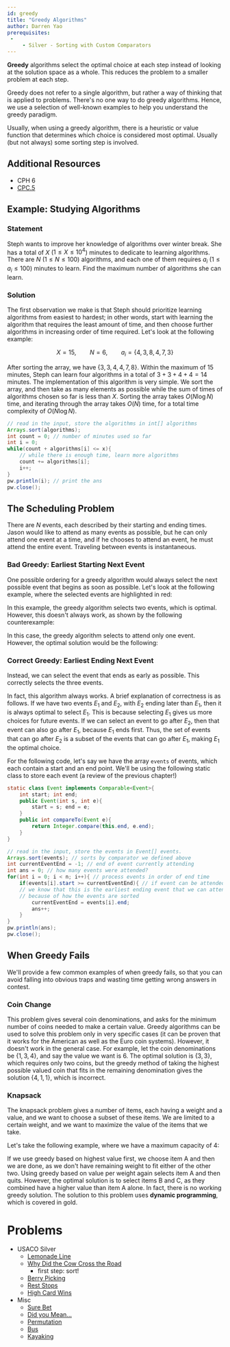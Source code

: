 ```yaml
---
id: greedy
title: "Greedy Algorithms"
author: Darren Yao
prerequisites: 
 - 
     - Silver - Sorting with Custom Comparators
---
```


**Greedy** algorithms select the optimal choice at each step instead of looking at the solution space as a whole. This reduces the problem to a smaller problem at each step.

<!-- END DESCRIPTION -->

Greedy does not refer to a single algorithm, but rather a way of thinking that is applied to problems. There's no one way to do greedy algorithms. Hence, we use a selection of well-known examples to help you understand the greedy paradigm. 

Usually, when using a greedy algorithm, there is a heuristic or value function that determines which choice is considered most optimal. Usually (but not always) some sorting step is involved.

## Additional Resources

 - CPH 6
 - [CPC.5](https://github.com/SuprDewd/T-414-AFLV/tree/master/05_greedy_algorithms)

## Example: Studying Algorithms

### Statement

Steph wants to improve her knowledge of algorithms over winter break. She has a total of $X$ ($1 \leq X \leq 10^4$) minutes to dedicate to learning algorithms. There are $N$ ($1 \leq N \leq 100$) algorithms, and each one of them requires $a_i$ ($1 \leq a_i \leq 100$) minutes to learn. Find the maximum number of algorithms she can learn.

### Solution

The first observation we make is that Steph should prioritize learning algorithms from easiest to hardest; in other words, start with learning the algorithm that requires the least amount of time, and then choose further algorithms in increasing order of time required. Let's look at the following example:

$$X = 15, \qquad N = 6, \qquad a_i = \{ 4, 3, 8, 4, 7, 3 \}$$

After sorting the array, we have $\{ 3, 3, 4, 4, 7, 8 \}$. Within the maximum of 15 minutes, Steph can learn four algorithms in a total of $3+3+4+4 = 14$ minutes.
The implementation of this algorithm is very simple. We sort the array, and then take as many elements as possible while the sum of times of algorithms chosen so far is less than $X$. Sorting the array takes $O(N \log N)$ time, and iterating through the array takes $O(N)$ time, for a total time complexity of $O(N \log N)$.

```java
// read in the input, store the algorithms in int[] algorithms
Arrays.sort(algorithms);
int count = 0; // number of minutes used so far
int i = 0;
while(count + algorithms[i] <= x){
    // while there is enough time, learn more algorithms
    count += algorithms[i];
    i++;
}
pw.println(i); // print the ans
pw.close();
```

## The Scheduling Problem

There are $N$ events, each described by their starting and ending times. Jason would like to attend as many events as possible, but he can only attend one event at a time, and if he chooses to attend an event, he must attend the entire event. Traveling between events is instantaneous.

### Bad Greedy: Earliest Starting Next Event
One possible ordering for a greedy algorithm would always select the next possible event that begins as soon as possible. Let's look at the following example, where the selected events are highlighted in red:

<!-- \begin{center}
    \begin{tikzpicture}[ultra thick]
        \draw[red](1, 2.5) -- (4, 2.5);
        \draw(2, 2) -- (5, 2);
        \draw[red](5, 1.5) -- (7, 1.5);
        \draw(6, 1) -- (7, 1);
    \end{tikzpicture}
\end{center} -->

In this example, the greedy algorithm selects two events, which is optimal. However, this doesn't always work, as shown by the following counterexample:

<!-- \begin{center}
    \begin{tikzpicture}[ultra thick]
        \draw[red](1, 2.5) -- (10, 2.5);
        \draw(2, 2) -- (5, 2);
        \draw(6, 1.5) -- (7, 1.5);
        \draw(8, 1) -- (11, 1);
    \end{tikzpicture}
\end{center} -->

In this case, the greedy algorithm selects to attend only one event. However, the optimal solution would be the following:

<!-- \begin{center}
    \begin{tikzpicture}[ultra thick]
        \draw(1, 2.5) -- (10, 2.5);
        \draw[red](2, 2) -- (5, 2);
        \draw[red](6, 1.5) -- (7, 1.5);
        \draw[red](8, 1) -- (11, 1);
    \end{tikzpicture}
\end{center} -->

### Correct Greedy: Earliest Ending Next Event

Instead, we can select the event that ends as early as possible. This correctly selects the three events.

<!-- \begin{center}
    \begin{tikzpicture}[ultra thick]
        \draw(1, 2.5) -- (10, 2.5);
        \draw[red](2, 2) -- (5, 2);
        \draw[red](6, 1.5) -- (7, 1.5);
        \draw[red](8, 1) -- (11, 1);
    \end{tikzpicture}
\end{center} -->

In fact, this algorithm always works. A brief explanation of correctness is as follows. If we have two events $E_1$ and $E_2$, with $E_2$ ending later than $E_1$, then it is always optimal to select $E_1$. This is because selecting $E_1$ gives us more choices for future events. If we can select an event to go after $E_2$, then that event can also go after $E_1$, because $E_1$ ends first. Thus, the set of events that can go after $E_2$ is a subset of the events that can go after $E_1$, making $E_1$ the optimal choice.

For the following code, let's say we have the array `events` of events, which each contain a start and an end point. We'll be using the following static class to store each event (a review of the previous chapter!)

```java
static class Event implements Comparable<Event>{
    int start; int end;
    public Event(int s, int e){
        start = s; end = e;
    }
    public int compareTo(Event e){
        return Integer.compare(this.end, e.end);
    }
}
```

```java
// read in the input, store the events in Event[] events.
Arrays.sort(events); // sorts by comparator we defined above
int currentEventEnd = -1; // end of event currently attending
int ans = 0; // how many events were attended?
for(int i = 0; i < n; i++){ // process events in order of end time
    if(events[i].start >= currentEventEnd){ // if event can be attended
    // we know that this is the earliest ending event that we can attend
    // because of how the events are sorted
        currentEventEnd = events[i].end;
        ans++;
    }
}
pw.println(ans);
pw.close();
```

## When Greedy Fails

We'll provide a few common examples of when greedy fails, so that you can avoid falling into obvious traps and wasting time getting wrong answers in contest.

### Coin Change

This problem gives several coin denominations, and asks for the minimum number of coins needed to make a certain value. Greedy algorithms can be used to solve this problem only in very specific cases (it can be proven that it works for the American as well as the Euro coin systems). However, it doesn't work in the general case. For example, let the coin denominations be $\{1, 3, 4\}$, and say the value we want is 6. The optimal solution is $\{3, 3\}$, which requires only two coins, but the greedy method of taking the highest possible valued coin that fits in the remaining denomination gives the solution $\{4, 1, 1\}$, which is incorrect.

### Knapsack

The knapsack problem gives a number of items, each having a weight and a value, and we want to choose a subset of these items. We are limited to a certain weight, and we want to maximize the value of the items that we take.

Let's take the following example, where we have a maximum capacity of 4:
<!-- \begin{center}
    \begin{tabular}{c c c c}
    \toprule
        Item & Weight & Value & Value Per Weight \\
    \midrule
        A & 3 & 18 & 6 \\
        B & 2 & 10 & 5 \\
        C & 2 & 10 & 5 \\
    \bottomrule
    \end{tabular}
\end{center} -->

If we use greedy based on highest value first, we choose item A and then we are done, as we don't have remaining weight to fit either of the other two. Using greedy based on value per weight again selects item A and then quits. However, the optimal solution is to select items B and C, as they combined have a higher value than item A alone. In fact, there is no working greedy solution. The solution to this problem uses **dynamic programming**, which is covered in gold.

# Problems

 - USACO Silver
   - [Lemonade Line](http://usaco.org/index.php?page=viewproblem2&cpid=835)
   - [Why Did the Cow Cross the Road](http://www.usaco.org/index.php?page=viewproblem2&cpid=714)
     - first step: sort!
   - [Berry Picking](http://www.usaco.org/index.php?page=viewproblem2&cpid=990)
   - [Rest Stops](http://www.usaco.org/index.php?page=viewproblem2&cpid=810)
   - [High Card Wins](http://usaco.org/index.php?page=viewproblem2&cpid=571)
 - Misc
   - [Sure Bet](https://csacademy.com/contest/archive/task/sure-bet/)
   - [Did you Mean...](http://codeforces.com/contest/860/problem/A)
   - [Permutation](http://codeforces.com/problemset/problem/864/D)
   - [Bus](http://codeforces.com/problemset/problem/864/C)
   - [Kayaking](http://codeforces.com/problemset/problem/863/B)